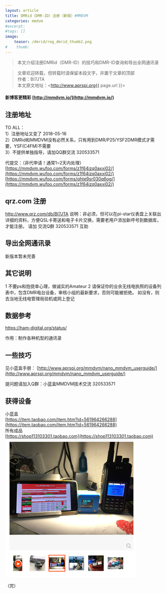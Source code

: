 ```yaml
---
layout: article
title: DMRid（DMR-ID）注册（新版）#MMDVM 
categories: mmdvm
#excerpt:
#tags: []
image:
    teaser: /dmrid/reg_dmrid_thumb2.png
#    thumb:
---
```



> 本文介绍注册DMRid（DMR-ID）的技巧和DMR-ID查询和导出全网通讯录

> 文章欢迎转载，但转载时请保留本段文字，并置于文章的顶部  
> 作者：BI7JTA  
> 本文原文地址：<http://www.aprspi.org{{ page.url }}>

#### 新博客更精彩 [http://mmdvm.io/](http://mmdvm.io/)  

## 注册地址 
TO ALL：  
1）注册地址又变了 2018-05-16   
2）DMRid和MMDVM没有必然关系，只有用到DMR/P25/YSF2DMR模式才需要，YSF(C4FM)不需要  
3）不提供单独指导，请加QQ群交流 320533571   

代提交：（非代申请！通常1~2天内处理）  
[https://mmdvm.wufoo.com/forms/z1f64izq0axxi02/](https://mmdvm.wufoo.com/forms/z1f64izq0axxi02/)  
[https://mmdvm.wufoo.com/forms/qhte9sr030q6og/](https://mmdvm.wufoo.com/forms/z1f64izq0axxi02/)  

## qrz.com 注册
http://www.qrz.com/db/BI7JTA 
说明：非必须，但可以在pi-star仪表盘上关联出详细的资料，方便QSL卡寄送和电子卡片交换，需要老用户添加新呼号到数据库，才能注册。
请加 交流Q群 320533571 互助   

## 导出全网通讯录
新版本暂未完善     

## 其它说明
1 不要ps和抱侥幸心理，做诚实的Amateur 
2 请保证你的业余无线电执照的设备列表中，包含DMR电台设备，审核小组的最新要求，否则可能被拒绝。
如没有，则去当地无线电管理局验机或网上登记   

## 数据参考
https://ham-digital.org/status/  

作用：制作各种机型的通讯录  

## 一些技巧
见小蓝盒手册： [http://www.aprspi.org/mmdvm/nano_mmdvm_userguide/](http://www.aprspi.org/mmdvm/nano_mmdvm_userguide/)  

提问题请加入Q群：小蓝盒MMDVM技术交流 320533571 

## 获得设备  
小蓝盒    
[https://item.taobao.com/item.htm?id=561964266288](https://item.taobao.com/item.htm?id=561964266288)  
所有成品   
[https://shop113103301.taobao.com](https://shop113103301.taobao.com)  
![图片装载中](/images/mmdvm/nano_userguide_taobao.png)    
 

（完）





